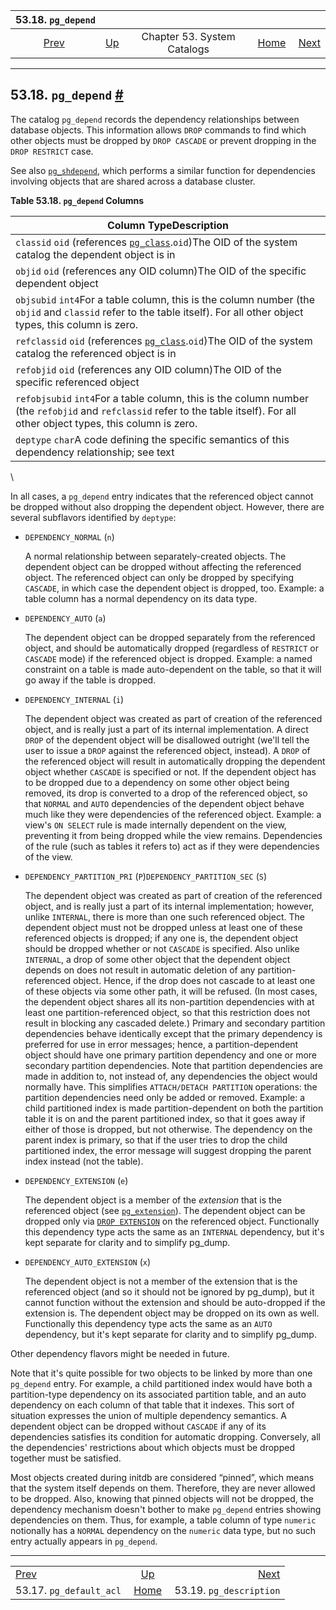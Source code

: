 <!--?xml version="1.0" encoding="UTF-8" standalone="no"?-->

|                      53.18. `pg_depend`                      |                                                   |                             |                                                       |                                                              |
| :----------------------------------------------------------: | :------------------------------------------------ | :-------------------------: | ----------------------------------------------------: | -----------------------------------------------------------: |
| [Prev](catalog-pg-default-acl.html "53.17. pg_default_acl")  | [Up](catalogs.html "Chapter 53. System Catalogs") | Chapter 53. System Catalogs | [Home](index.html "PostgreSQL 17devel Documentation") |  [Next](catalog-pg-description.html "53.19. pg_description") |

***

## 53.18. `pg_depend` [#](#CATALOG-PG-DEPEND)

The catalog `pg_depend` records the dependency relationships between database objects. This information allows `DROP` commands to find which other objects must be dropped by `DROP CASCADE` or prevent dropping in the `DROP RESTRICT` case.

See also [`pg_shdepend`](catalog-pg-shdepend.html "53.48. pg_shdepend"), which performs a similar function for dependencies involving objects that are shared across a database cluster.

**Table 53.18. `pg_depend` Columns**

| Column TypeDescription                                                                                                                                                          |
| ------------------------------------------------------------------------------------------------------------------------------------------------------------------------------- |
| `classid` `oid` (references [`pg_class`](catalog-pg-class.html "53.11. pg_class").`oid`)The OID of the system catalog the dependent object is in                                |
| `objid` `oid` (references any OID column)The OID of the specific dependent object                                                                                               |
| `objsubid` `int4`For a table column, this is the column number (the `objid` and `classid` refer to the table itself). For all other object types, this column is zero.          |
| `refclassid` `oid` (references [`pg_class`](catalog-pg-class.html "53.11. pg_class").`oid`)The OID of the system catalog the referenced object is in                            |
| `refobjid` `oid` (references any OID column)The OID of the specific referenced object                                                                                           |
| `refobjsubid` `int4`For a table column, this is the column number (the `refobjid` and `refclassid` refer to the table itself). For all other object types, this column is zero. |
| `deptype` `char`A code defining the specific semantics of this dependency relationship; see text                                                                                |

\

In all cases, a `pg_depend` entry indicates that the referenced object cannot be dropped without also dropping the dependent object. However, there are several subflavors identified by `deptype`:

* `DEPENDENCY_NORMAL` (`n`)

    A normal relationship between separately-created objects. The dependent object can be dropped without affecting the referenced object. The referenced object can only be dropped by specifying `CASCADE`, in which case the dependent object is dropped, too. Example: a table column has a normal dependency on its data type.

* `DEPENDENCY_AUTO` (`a`)

    The dependent object can be dropped separately from the referenced object, and should be automatically dropped (regardless of `RESTRICT` or `CASCADE` mode) if the referenced object is dropped. Example: a named constraint on a table is made auto-dependent on the table, so that it will go away if the table is dropped.

* `DEPENDENCY_INTERNAL` (`i`)

    The dependent object was created as part of creation of the referenced object, and is really just a part of its internal implementation. A direct `DROP` of the dependent object will be disallowed outright (we'll tell the user to issue a `DROP` against the referenced object, instead). A `DROP` of the referenced object will result in automatically dropping the dependent object whether `CASCADE` is specified or not. If the dependent object has to be dropped due to a dependency on some other object being removed, its drop is converted to a drop of the referenced object, so that `NORMAL` and `AUTO` dependencies of the dependent object behave much like they were dependencies of the referenced object. Example: a view's `ON SELECT` rule is made internally dependent on the view, preventing it from being dropped while the view remains. Dependencies of the rule (such as tables it refers to) act as if they were dependencies of the view.

* `DEPENDENCY_PARTITION_PRI` (`P`)`DEPENDENCY_PARTITION_SEC` (`S`)

    The dependent object was created as part of creation of the referenced object, and is really just a part of its internal implementation; however, unlike `INTERNAL`, there is more than one such referenced object. The dependent object must not be dropped unless at least one of these referenced objects is dropped; if any one is, the dependent object should be dropped whether or not `CASCADE` is specified. Also unlike `INTERNAL`, a drop of some other object that the dependent object depends on does not result in automatic deletion of any partition-referenced object. Hence, if the drop does not cascade to at least one of these objects via some other path, it will be refused. (In most cases, the dependent object shares all its non-partition dependencies with at least one partition-referenced object, so that this restriction does not result in blocking any cascaded delete.) Primary and secondary partition dependencies behave identically except that the primary dependency is preferred for use in error messages; hence, a partition-dependent object should have one primary partition dependency and one or more secondary partition dependencies. Note that partition dependencies are made in addition to, not instead of, any dependencies the object would normally have. This simplifies `ATTACH/DETACH PARTITION` operations: the partition dependencies need only be added or removed. Example: a child partitioned index is made partition-dependent on both the partition table it is on and the parent partitioned index, so that it goes away if either of those is dropped, but not otherwise. The dependency on the parent index is primary, so that if the user tries to drop the child partitioned index, the error message will suggest dropping the parent index instead (not the table).

* `DEPENDENCY_EXTENSION` (`e`)

    The dependent object is a member of the *extension* that is the referenced object (see [`pg_extension`](catalog-pg-extension.html "53.22. pg_extension")). The dependent object can be dropped only via [`DROP EXTENSION`](sql-dropextension.html "DROP EXTENSION") on the referenced object. Functionally this dependency type acts the same as an `INTERNAL` dependency, but it's kept separate for clarity and to simplify pg\_dump.

* `DEPENDENCY_AUTO_EXTENSION` (`x`)

    The dependent object is not a member of the extension that is the referenced object (and so it should not be ignored by pg\_dump), but it cannot function without the extension and should be auto-dropped if the extension is. The dependent object may be dropped on its own as well. Functionally this dependency type acts the same as an `AUTO` dependency, but it's kept separate for clarity and to simplify pg\_dump.

Other dependency flavors might be needed in future.

Note that it's quite possible for two objects to be linked by more than one `pg_depend` entry. For example, a child partitioned index would have both a partition-type dependency on its associated partition table, and an auto dependency on each column of that table that it indexes. This sort of situation expresses the union of multiple dependency semantics. A dependent object can be dropped without `CASCADE` if any of its dependencies satisfies its condition for automatic dropping. Conversely, all the dependencies' restrictions about which objects must be dropped together must be satisfied.

Most objects created during initdb are considered “pinned”, which means that the system itself depends on them. Therefore, they are never allowed to be dropped. Also, knowing that pinned objects will not be dropped, the dependency mechanism doesn't bother to make `pg_depend` entries showing dependencies on them. Thus, for example, a table column of type `numeric` notionally has a `NORMAL` dependency on the `numeric` data type, but no such entry actually appears in `pg_depend`.

***

|                                                              |                                                       |                                                              |
| :----------------------------------------------------------- | :---------------------------------------------------: | -----------------------------------------------------------: |
| [Prev](catalog-pg-default-acl.html "53.17. pg_default_acl")  |   [Up](catalogs.html "Chapter 53. System Catalogs")   |  [Next](catalog-pg-description.html "53.19. pg_description") |
| 53.17. `pg_default_acl`                                      | [Home](index.html "PostgreSQL 17devel Documentation") |                                      53.19. `pg_description` |

